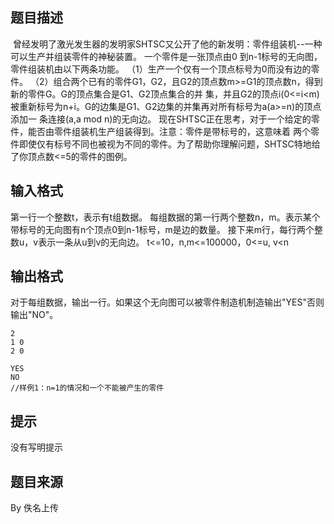 


## 题目描述
 曾经发明了激光发生器的发明家SHTSC又公开了他的新发明：零件组装机--一种可以生产并组装零件的神秘装置。
一个零件是一张顶点由0 到n-1标号的无向图，零件组装机由以下两条功能。
（1）生产一个仅有一个顶点标号为0而没有边的零件。
（2）组合两个已有的零件G1，G2，且G2的顶点数m>=G1的顶点数n，得到新的零件G。G的顶点集合是G1、G2顶点集合的并
集，并且G2的顶点i(0<=i<m)被重新标号为n+i。G的边集是G1、G2边集的并集再对所有标号为a(a>=n)的顶点添加一
条连接(a,a mod n)的无向边。
现在SHTSC正在思考，对于一个给定的零件，能否由零件组装机生产组装得到。注意：零件是带标号的，这意味着
两个零件即使仅有标号不同也被视为不同的零件。为了帮助你理解问题，SHTSC特地给了你顶点数<=5的零件的图例。
## 输入格式
第一行一个整数t，表示有t组数据。
每组数据的第一行两个整数n，m。表示某个带标号的无向图有n个顶点0到n-1标号，m是边的数量。
接下来m行，每行两个整数u，v表示一条从u到v的无向边。
t<=10，n,m<=100000，0<=u, v<n
## 输出格式
对于每组数据，输出一行。如果这个无向图可以被零件制造机制造输出"YES"否则输出"NO"。

```input1
2
1 0
2 0

```
```output1
YES
NO
//样例1：n=1的情况和一个不能被产生的零件
```

## 提示
没有写明提示
## 题目来源
By 佚名上传


